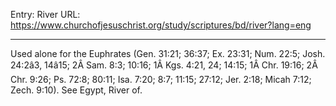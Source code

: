 Entry: River
URL: https://www.churchofjesuschrist.org/study/scriptures/bd/river?lang=eng

---

Used alone for the Euphrates (Gen. 31:21; 36:37; Ex. 23:31; Num. 22:5; Josh. 24:2â3, 14â15; 2Â Sam. 8:3; 10:16; 1Â Kgs. 4:21, 24; 14:15; 1Â Chr. 19:16; 2Â Chr. 9:26; Ps. 72:8; 80:11; Isa. 7:20; 8:7; 11:15; 27:12; Jer. 2:18; Micah 7:12; Zech. 9:10). See Egypt, River of.
